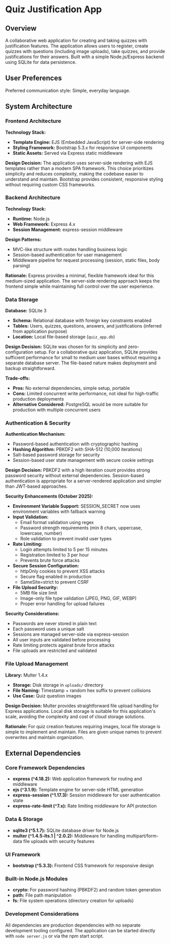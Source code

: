 # Quiz Justification App

## Overview

A collaborative web application for creating and taking quizzes with justification features. The application allows users to register, create quizzes with questions (including image uploads), take quizzes, and provide justifications for their answers. Built with a simple Node.js/Express backend using SQLite for data persistence.

## User Preferences

Preferred communication style: Simple, everyday language.

## System Architecture

### Frontend Architecture

**Technology Stack:**
- **Template Engine:** EJS (Embedded JavaScript) for server-side rendering
- **Styling Framework:** Bootstrap 5.3.x for responsive UI components
- **Static Assets:** Served via Express static middleware

**Design Decision:**
The application uses server-side rendering with EJS templates rather than a modern SPA framework. This choice prioritizes simplicity and reduces complexity, making the codebase easier to understand and maintain. Bootstrap provides consistent, responsive styling without requiring custom CSS frameworks.

### Backend Architecture

**Technology Stack:**
- **Runtime:** Node.js
- **Web Framework:** Express 4.x
- **Session Management:** express-session middleware

**Design Patterns:**
- MVC-like structure with routes handling business logic
- Session-based authentication for user management
- Middleware pipeline for request processing (session, static files, body parsing)

**Rationale:**
Express provides a minimal, flexible framework ideal for this medium-sized application. The server-side rendering approach keeps the frontend simple while maintaining full control over the user experience.

### Data Storage

**Database:** SQLite 3
- **Schema:** Relational database with foreign key constraints enabled
- **Tables:** Users, quizzes, questions, answers, and justifications (inferred from application purpose)
- **Location:** Local file-based storage (`quiz_app.db`)

**Design Decision:**
SQLite was chosen for its simplicity and zero-configuration setup. For a collaborative quiz application, SQLite provides sufficient performance for small to medium user bases without requiring a separate database server. The file-based nature makes deployment and backup straightforward.

**Trade-offs:**
- **Pros:** No external dependencies, simple setup, portable
- **Cons:** Limited concurrent write performance, not ideal for high-traffic production deployments
- **Alternative Considered:** PostgreSQL would be more suitable for production with multiple concurrent users

### Authentication & Security

**Authentication Mechanism:**
- Password-based authentication with cryptographic hashing
- **Hashing Algorithm:** PBKDF2 with SHA-512 (10,000 iterations)
- Salt-based password storage for security
- Session-based user state management with secure cookie settings

**Design Decision:**
PBKDF2 with a high iteration count provides strong password security without external dependencies. Session-based authentication is appropriate for a server-rendered application and simpler than JWT-based approaches.

**Security Enhancements (October 2025):**
- **Environment Variable Support:** SESSION_SECRET now uses environment variables with fallback warning
- **Input Validation:** 
  - Email format validation using regex
  - Password strength requirements (min 8 chars, uppercase, lowercase, number)
  - Role validation to prevent invalid user types
- **Rate Limiting:** 
  - Login attempts limited to 5 per 15 minutes
  - Registration limited to 3 per hour
  - Prevents brute force attacks
- **Secure Session Configuration:**
  - httpOnly cookies to prevent XSS attacks
  - Secure flag enabled in production
  - SameSite=strict to prevent CSRF
- **File Upload Security:**
  - 5MB file size limit
  - Image-only file type validation (JPEG, PNG, GIF, WEBP)
  - Proper error handling for upload failures

**Security Considerations:**
- Passwords are never stored in plain text
- Each password uses a unique salt
- Sessions are managed server-side via express-session
- All user inputs are validated before processing
- Rate limiting protects against brute force attacks
- File uploads are restricted and validated

### File Upload Management

**Library:** Multer 1.4.x
- **Storage:** Disk storage in `uploads/` directory
- **File Naming:** Timestamp + random hex suffix to prevent collisions
- **Use Case:** Quiz question images

**Design Decision:**
Multer provides straightforward file upload handling for Express applications. Local disk storage is suitable for this application's scale, avoiding the complexity and cost of cloud storage solutions.

**Rationale:**
For quiz creation features requiring images, local file storage is simple to implement and maintain. Files are given unique names to prevent overwrites and maintain organization.

## External Dependencies

### Core Framework Dependencies
- **express (^4.18.2):** Web application framework for routing and middleware
- **ejs (^3.1.9):** Template engine for server-side HTML generation
- **express-session (^1.17.3):** Session middleware for user authentication state
- **express-rate-limit (^7.x):** Rate limiting middleware for API protection

### Data & Storage
- **sqlite3 (^5.1.7):** SQLite database driver for Node.js
- **multer (^1.4.5-lts.1 | ^2.0.2):** Middleware for handling multipart/form-data file uploads with security features

### UI Framework
- **bootstrap (^5.3.3):** Frontend CSS framework for responsive design

### Built-in Node.js Modules
- **crypto:** For password hashing (PBKDF2) and random token generation
- **path:** File path manipulation
- **fs:** File system operations (directory creation for uploads)

### Development Considerations
All dependencies are production dependencies with no separate development tooling configured. The application can be started directly with `node server.js` or via the npm start script.